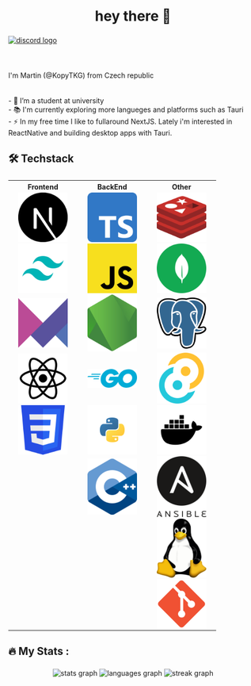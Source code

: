 <h1 align="center">hey there 👋</h1>

###

<div align="left">
  <a href="https://discord.gg/ZtjNUMHm8C" target="_blank">
    <img src="https://raw.githubusercontent.com/maurodesouza/profile-readme-generator/master/src/assets/icons/social/discord/default.svg" width="37" height="25" alt="discord logo"  />
  </a>
</div>

###

<br clear="both">

<p align="left">I'm Martin (@KopyTKG) from Czech republic<br><br><br>- 🔭 I’m a student at university<br>- 📚 I'm currently exploring more langueges and platforms such as Tauri <br>- ⚡ In my free time I like to fullaround NextJS. Lately i'm interested in ReactNative and building desktop apps with Tauri.</p>

###

<h2 align="left">🛠 Techstack</h2>

###

<style type="text/css">
  td {
    padding: 0 20px;
  }
</style>

<table align="center">
<tr>
 <th> Frontend </th>
 <th> BackEnd </th>
 <th> Other </th>
</tr>
<tr>
    <td><img src="./assets/next.svg" alt="" style="width:100px;"/></td>
    <td><img src="./assets/ts.svg" alt="" style="width:100px;"/></td>
    <td><img src="./assets/redis.svg" alt="" style="width:100px;"/></td>
</tr>
<tr>
    <td><img src="./assets/tailwind.svg" alt="" style="width:100px;"/></td>
    <td><img src="./assets/js.png" alt="" style="width:100px;"/></td>
    <td><img src="./assets/mongo.svg" alt="" style="width:100px;"/></td>
</tr>
<tr>
    <td><img src="./assets/framer-motion.svg" alt="" style="width:100px;"/></td>
    <td><img src="./assets/node.png" alt="" style="width:100px;"/></td>
    <td><img src="./assets/postgres.png" alt="" style="width:100px;"/></td>
</tr>
<tr>
    <td><img src="./assets/react.svg" alt="" style="width:100px;"/></td>
    <td><img src="./assets/go.png" alt="" style="width:100px;"/></td>
    <td><img src="./assets/tauri.svg" alt="" style="width:100px;"/></td>
</tr>
<tr>
    <td><img src="./assets/css.png" alt="" style="width:100px;"/></td>
    <td><img src="./assets/python.svg" alt="" style="width:100px;"/></td>
    <td><img src="./assets/docker.svg" alt="" style="width:100px;"/></td>
</tr>
<tr>
    <td></td>
    <td><img src="./assets/cpp.png" alt="" style="width:100px;"/></td>
    <td><img src="./assets/ansible.png" alt="" style="width:100px;"/></td>
</tr>
<tr>
    <td></td>
    <td></td>
    <td><img src="./assets/tux.png" alt="" style="width:100px;"/></td>
</tr>
<tr>
    <td></td>
    <td></td>
    <td><img src="./assets/git.png" alt="" style="width:100px;"/></td>
</tr>
</table>


###

<h2 align="left">🔥   My Stats :</h2>

###

<div align="center">
  <img src="https://github-readme-stats.vercel.app/api?username=KopyTKG&hide_title=true&hide_rank=false&show_icons=true&include_all_commits=true&count_private=true&disable_animations=false&theme=radical&locale=en&hide_border=false&order=1" height="220" alt="stats graph"  />
  <img src="https://github-readme-stats.vercel.app/api/top-langs?username=KopyTKG&locale=en&hide_title=false&layout=compact&card_width=320&langs_count=6&theme=radical&hide_border=false&order=2" height="220" alt="languages graph"  />
  <img src="https://streak-stats.demolab.com?user=KopyTKG&locale=en&mode=daily&theme=radical&hide_border=false&border_radius=5&order=3" height="220" alt="streak graph"  />
</div>

###

